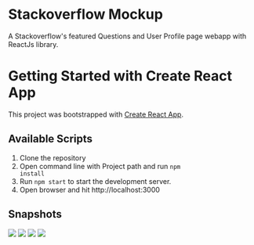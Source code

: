 # Stackoverflow Mockup

A Stackoverflow's featured Questions and User Profile page webapp with ReactJs library.

# Getting Started with Create React App

This project was bootstrapped with [Create React App](https://github.com/facebook/create-react-app).

## Available Scripts

1. Clone the repository
2. Open command line with Project path and run <code>npm install</code>
3. Run <code>npm start</code> to start the development server.
4. Open browser and hit http://localhost:3000

## Snapshots

<p align="left">
  <img src="https://github.com/shrey7070/Mockup-Stackoverflow/public/assets/so_Login.png" />
  <img src="![image](https://user-images.githubusercontent.com/41335030/126891821-e1949eee-e7bd-4916-aa81-ffb85f142002.png)" />
  <img src="https://github.com/shrey7070/Mockup-Stackoverflow/public/assets/so_profile1.png" />
  <img src="https://github.com/shrey7070/Mockup-Stackoverflow/public/assets/so_profile2.png" />
</p>
